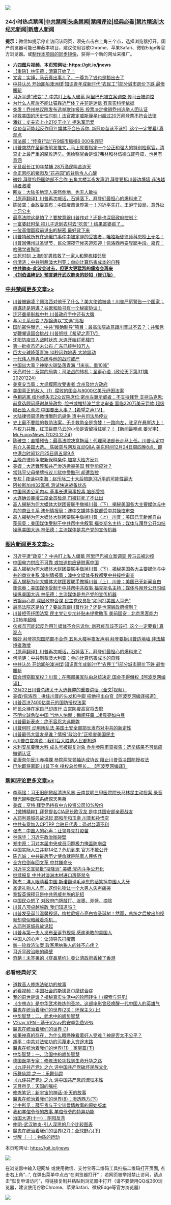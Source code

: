 ![](https://raw.githubusercontent.com/fqnews/bnews/master/64photo/fqnews-qr.jpg)

<div id="tt">
<h3>24小时热点禁闻|<a href="#%E4%B8%AD%E5%85%B1%E7%A6%81%E9%97%BB%E6%9B%B4%E5%A4%9A%E6%96%87%E7%AB%A0">中共禁闻</a>|<a href="#%E5%9B%BE%E7%89%87%E6%96%B0%E9%97%BB%E6%9B%B4%E5%A4%9A%E6%96%87%E7%AB%A0">头条禁闻</a>|<a href="#%E6%96%B0%E9%97%BB%E8%AF%84%E8%AE%BA%E6%9B%B4%E5%A4%9A%E6%96%87%E7%AB%A0">禁闻评论|<a href="#%E5%BF%85%E7%9C%8B%E7%BB%8F%E5%85%B8%E5%A5%BD%E6%96%87">经典必看|<a href="/video.md#%E7%A6%81%E7%89%87%E7%B2%BE%E9%80%89">禁片精选</a>|<a href="https://github.com/fqnews/djy/blob/master/gb/nf1351518.md#1">大纪元新闻</a>|<a href="https://github.com/fqnews/ntdtv/blob/master/gb/prog204.md#1">新唐人新闻</a></h3>
<div><b>提示：</b>微信如提示停止访问该网页，须先点击右上角三个点，选择浏览器打开。国产浏览器可能已屏蔽本项目，建议使用谷歌Chrome、苹果Safari、微软Edge等官方浏览器。或<a href="https://github.com/fqnews/bnews/blob/master/%E5%88%B6%E4%BD%9Cgit%E7%A6%81%E9%97%BB%E9%95%9C%E5%83%8F.md">制作本项目的同步镜像</a>，获得一个新的网址来推广。</div>
<ul>
<li><b><a href="http://d1.bdrive.tk/64.mp4" target="_blank">六四图片视频</a>，本页短网址: https://git.io/jnews</b></li>
<li><a href="/bannedvideo/20201224/1454088.md">【重磅】林伍德：清算开始了！</a></li>
<li><a href="/bannedvideo/20201224/1454114.md">文睿：实锤，马云真出事儿了，一尊为了钱也是豁出去了</a></li>
<li><a href="/topimagenews/20201224/1454045.md">中共认怂 开始卸船澳洲煤|知识青年成新时代“农民工”|部分城市房价下跌 最惨腰斩</a></li>
<li><a href="/topimagenews/20201225/1454521.md">习近平遭“政变”？ 中共盯上私人储蓄 阿里巴巴被立案调查 传马云被边控</a></li>
<li><a href="/funmedia/20201224/1454201.md">为什么人死后不能让猫靠近尸体？并非是迷信 有真实科学依据</a></li>
<li><a href="/cnnews/20201225/1454402.md">突发！乔州参议院发布选举欺诈报告 投票决定撤销乔州选举人团认证</a></li>
<li><a href="/cnnews/20201224/1454354.md">拯救美国的历史性时刻！法官裁定威斯康星州超过20万拜登票不符合法律</a></li>
<li><a href="/lifebaike/20201224/1454265.md">潘虹：丈夫恋上小21岁王小丫 拒朱军示爱</a></li>
<li><a href="/comments/20201224/1454267.md">😲疫苗可能起反作用?! 媒体不会告诉你: 新冠疫苗该不该打, 这个一定要看! 真观点</a></li>
<li><a href="/cnnews/20201225/1454473.md">司法部：“传奇行动”在9城市抓捕6 000多罪犯</a></li>
<li><a href="/bannedvideo/20201224/1454299.md">川普突然在圣诞夜前发推文，马上就要指定一个公正和强大的特别检察官，清查史上最严重的腐败选举。但检察官会是谁?弗林和林伍德立即呼应，也另有意涵</a></li>
<li><a href="/cbnews/20201224/1454159.md">元旦起长江10年禁捕 28万渔民叫苦连天</a></li>
<li><a href="/worldnews/20201224/1454202.md">金正恩吃的猪肉及“花卉园”的背后令人心酸</a></li>
<li><a href="/topimagenews/20201224/1454264.md">微妙 拜登抱怨国防部不合作 五角大楼半夜发声明 拜登要拆川普边境墙 非法越境者激增</a></li>
<li><a href="/bannedvideo/20201224/1454075.md">网友：大陆多地现人突然倒地，也无人敢扶</a></li>
<li><a href="/comments/20201224/1454095.md">【原声翻译】川普再次喊话，石锤落下，拜登们最担心的爆料来了</a></li>
<li><a href="/cbnews/20201224/1454286.md">陈破空：金政委宣布：中国疫苗世界第一！习近平先打。王沪宁设局，意外扯上习公主</a></li>
<li><a href="/topimagenews/20201224/1454350.md">最高法院这是怕了？要故意跟川普作对？还是也深层政府控制？</a></li>
<li><a href="/funmedia/20201224/1454160.md">一富婆赶时髦 把儿子送到农村去“吃苦”！结果富婆疯了…</a></li>
<li><a href="/funmedia/20201224/1454162.md">一位高僧圆寂前说出的秘密 最好背下来</a></li>
<li><a href="/bannedvideo/20201225/1454432.md">川普特赦所有在通俄门事件中被定罪的受害者，唯独叛徒律师科恩榜上无名！川普回佛州过圣诞节，民众深夜守候夹道欢迎！佩洛西再耍卑鄙手段。嘉宾：哈佛学者陶瑞</a></li>
<li><a href="/cnnews/20201225/1454467.md">生死时刻 上海9岁男孩救了一家人和整栋楼邻居</a></li>
<li><a href="/topimagenews/20201224/1454092.md">何清涟：中共制裁澳大利亚：单向计算伤害成本的自残</a></li>
<li><b><a href="/comments/20200211/1275071.md" target="_blank">中共肺炎-此波会过去，但更大更猛烈的瘟疫会再来</a></b></li>
<li><b><a href="/comments/20200207/1272816.md" target="_blank">《刘伯温碑记》预言避开武汉肺炎的妙招（修订版）</a></b></li>
</ul>
</div>

<div class="catlist">
<h3><a href="/cbnews/" target="_blank">中共禁闻</a><span><a href="/cbnews/" target="_blank" rel="nofollow">更多文章>></a></span></h3>
<ul>
<li><a href="/cbnews/20201225/1454742.md" target="_blank">川普被霸凌？佩洛西对他干了什么？美大使馆被袭！川普严厉警告一个国家；串谋还是阴谋？谷歌和脸书有一个秘密协议！</a></li>
<li><a href="/cbnews/20201225/1454721.md" target="_blank">连环重拳制裁中共 川普政府手中还有大牌</a></li>
<li><a href="/cbnews/20201225/1454714.md" target="_blank">与习关系没变？胡锦涛以“文选”亮相</a></li>
<li><a href="/cbnews/20201225/1454681.md" target="_blank">国防密件曝光：中共“精确制导”项目；最高法院故意跟川普过不去？；共和党党鞭嘲讽国会挑战 川普怒批【希望之声TV】</a></li>
<li><a href="/cbnews/20201225/1454623.md" target="_blank">沈阳防疫进入战时状态 大连开始钉死楼门</a></li>
<li><a href="/cbnews/20201225/1454625.md" target="_blank">第一批疫苗还未公布 广东已接种18万人</a></li>
<li><a href="/cbnews/20201225/1454626.md" target="_blank">巨大火球降落青海 10秒闪炸地表 大地震动</a></li>
<li><a href="/cbnews/20201225/1454628.md" target="_blank">一代伟人林肯总统与他的战时戒严</a></li>
<li><a href="/cbnews/20201225/1454660.md" target="_blank">中国出大事？神秘火球坠落青海 “1米长、重10吨”</a></li>
<li><a href="/cbnews/20201225/1454659.md" target="_blank">天亮时分：反常的局势；司法战的转机；圣诞心语（政论天下第311集 20201224）</a></li>
<li><a href="/cbnews/20201225/1454572.md" target="_blank">美资安当局：大规模网攻受害者 含州及地方政府</a></li>
<li><a href="/cbnews/20201225/1454396.md" target="_blank">美国真正的敌人（1）腐败的国会与9000亿美元纾困法案</a></li>
<li><a href="/cbnews/20201225/1454566.md" target="_blank">争相逃离 纽约或失去2众议院席位;密州左翼示威者：不支持拜登 支持马克思;前竞选顾问感谢总统赦免 ;脸书或推特波兰言论审查 面临220万美元罚款;超级陨石坠入青海 中国要出大事？【希望之声TV】</a></li>
<li><a href="/cbnews/20201225/1454564.md" target="_blank">大陆律师周泽微博曝刑讯逼供 遭中共司法局停业</a></li>
<li><a href="/cbnews/20201225/1454526.md" target="_blank">史上最不要脸的救助法案，无关救助全是贪婪！一路向左，驻足在悬崖边上！与权力共舞，红顶巨商马云的小命是否留得住呢？！【新闻最嘲点 姜光宇】Mr.FunnyNews (2020.12.24)‬</a></li>
<li><a href="/cbnews/20201225/1454520.md" target="_blank">陈破空：直播预告：最高法院决意拖延！代理司法部长走马上任。川普认定中共介入美国大选。 陈破空与网友互动Q&amp;A 美东时间12月24日周四晚8点、即中港台时间12月25日周五早9点</a></li>
<li><a href="/cbnews/20201225/1454510.md" target="_blank">孟晚舟律师争取新保释条件 加拿大检方反对</a></li>
<li><a href="/cbnews/20201225/1454509.md" target="_blank">美媒：大选舞弊和共产渗透撕裂美国 拜登能应对？</a></li>
<li><a href="/cbnews/20201225/1454508.md" target="_blank">常玮平父母举牌抗议儿狱中受酷刑 却遭监控</a></li>
<li><a href="/cbnews/20201225/1454502.md" target="_blank">专栏 | 夜话中南海：赵乐际二十大后陪跑习近平的可能性最大</a></li>
<li><a href="/cbnews/20201225/1454488.md" target="_blank">阿拉斯加州32军机 测试快速战备状态</a></li>
<li><a href="/cbnews/20201225/1454487.md" target="_blank">中国网游公司内斗 董事长遭同事投毒 脑部受损</a></li>
<li><a href="/cbnews/20201225/1454462.md" target="_blank">大连确诊暴增三度全员检测 门被钉死了不让出</a></li>
<li><a href="/comments/20201225/1454455.md" target="_blank">高人揭秘为何大媒体大财团要联手做掉川普（下） 揭秘美国各大主要媒体与中共的商业关系 澳州情报局：澳中文媒体多数都受中共操控审查</a></li>
<li><a href="/comments/20201225/1454454.md" target="_blank">高人揭秘为何大媒体大财团要联手做掉川普（上） 川普：美国已无新闻自由 蓬佩奥：美国媒体受制于中共帮中共叙事 福克斯名主持：媒体与拜登公开勾结操纵美国大选 林伍德：主流媒体是共产党的宣传机器</a></li>

</ul>
</div>
<div class="catlist">
<h3><a href="/topimagenews/" target="_blank">图片新闻</a><span><a href="/topimagenews/" target="_blank" rel="nofollow">更多文章>></a></span></h3>
<ul>
<li><a href="/topimagenews/20201225/1454521.md" target="_blank">习近平遭“政变”？ 中共盯上私人储蓄 阿里巴巴被立案调查 传马云被边控</a></li>
<li><a href="/topimagenews/20201225/1454486.md" target="_blank">中国电力供应不可靠 或加速供应链脱离中国</a></li>
<li><a href="/comments/20201225/1454455.md" target="_blank">高人揭秘为何大媒体大财团要联手做掉川普（下） 揭秘美国各大主要媒体与中共的商业关系 澳州情报局：澳中文媒体多数都受中共操控审查</a></li>
<li><a href="/comments/20201225/1454454.md" target="_blank">高人揭秘为何大媒体大财团要联手做掉川普（上） 川普：美国已无新闻自由 蓬佩奥：美国媒体受制于中共帮中共叙事 福克斯名主持：媒体与拜登公开勾结操纵美国大选 林伍德：主流媒体是共产党的宣传机器</a></li>
<li><a href="/topimagenews/20201225/1454420.md" target="_blank">贺锦丽心虚 深层政府合谋 民主党议员批“如同打美国人耳光”</a></li>
<li><a href="/topimagenews/20201224/1454350.md" target="_blank">最高法院这是怕了？要故意跟川普作对？还是也深层政府控制？</a></li>
<li><a href="/topimagenews/20201224/1454290.md" target="_blank">川普拒签纾困法案 民主党让步加补贴未提撤撒币 美前国安：北京黑客能力2016年超俄</a></li>
<li><a href="/comments/20201224/1454267.md" target="_blank">😲疫苗可能起反作用?! 媒体不会告诉你: 新冠疫苗该不该打, 这个一定要看! 真观点</a></li>
<li><a href="/topimagenews/20201224/1454264.md" target="_blank">微妙 拜登抱怨国防部不合作 五角大楼半夜发声明 拜登要拆川普边境墙 非法越境者激增</a></li>
<li><a href="/comments/20201224/1454095.md" target="_blank">【原声翻译】川普再次喊话，石锤落下，拜登们最担心的爆料来了</a></li>
<li><a href="/topimagenews/20201224/1454092.md" target="_blank">何清涟：中共制裁澳大利亚：单向计算伤害成本的自残</a></li>
<li><a href="/topimagenews/20201224/1454045.md" target="_blank">中共认怂 开始卸船澳洲煤|知识青年成新时代“农民工”|部分城市房价下跌 最惨腰斩</a></li>
<li><a href="/topimagenews/20201224/1454026.md" target="_blank">国会想窃取军权？川普：在哪部署军队由总统决定 国会不得僭权【阿波罗网编译】</a></li>
<li><a href="/comments/20201224/1453979.md" target="_blank">12月22日川普总统关于大选舞弊的重要讲话（全文|视频）</a></li>
<li><a href="/topimagenews/20201224/1453850.md" target="_blank">美媒/佩洛西：揪住川普的头发和手脚 把他拖出白宫【阿波罗网编译报道】</a></li>
<li><a href="/topimagenews/20201224/1453842.md" target="_blank">川普否决7400亿美元的国防授权法案</a></li>
<li><a href="/topimagenews/20201224/1453820.md" target="_blank">吁民众待在家自己却旅行 白宫防疫高官将去职</a></li>
<li><a href="/topimagenews/20201224/1453772.md" target="_blank">不明火球急坠中国 当地人怕爆：瞬间狂震…凌晨亮如白昼</a></li>
<li><a href="/topimagenews/20201224/1453628.md" target="_blank">川普最新表态：绝不容忍大选舞弊</a></li>
<li><a href="/topimagenews/20201224/1453700.md" target="_blank">川普何时 动用叛乱法 美国土安全部部长发布对中共的新定性</a></li>
<li><a href="/topimagenews/20201223/1453578.md" target="_blank">川普最伟大盟友是谁？情报“政治化”正损害美国民主</a></li>
<li><a href="/comments/20201223/1453408.md" target="_blank">🔥川普白宫演说：我们巨大胜选人民都知道</a></li>
<li><a href="/topimagenews/20201223/1453495.md" target="_blank">朱利安尼要曝大料 成头号被报复对象 乔州参院审查报告：选举结果不可信应撤销认证</a></li>
<li><a href="/topimagenews/20201223/1453440.md" target="_blank">麦康奈尔反川赤裸裸 参院两党领袖达成协议 阻止川普否决国防授权法</a></li>
<li><a href="/topimagenews/20201223/1453433.md" target="_blank">巴尔即将离职 川普下令 授权总检察长&#8230; 【阿波罗网编译】</a></li>

</ul>
</div>
<div class="catlist">
<h3><a href="/comments/" target="_blank">新闻评论</a><span><a href="/comments/" target="_blank" rel="nofollow">更多文章>></a></span></h3>
<ul>
<li><a href="/comments/20201225/1454743.md" target="_blank">李燕铭：习王旧部掀起清洗风暴 云南昆明三甲医院院长马林昆主动投案 录音曝光昆明医院系统惊天黑幕</a></li>
<li><a href="/comments/20201225/1454708.md" target="_blank">美媒：亨特·拜登仍持有中方投资公司10%股份</a></li>
<li><a href="/comments/20201225/1454695.md" target="_blank">【微博精粹】拜登提名CIA局长欧汉龙 是中共国安部亲密战友</a></li>
<li><a href="/comments/20201225/1454645.md" target="_blank">从耶利哥城典故说起 耶和华和玉帝 川普和孙悟空</a></li>
<li><a href="/comments/20201225/1454640.md" target="_blank">中共有意加入CPTPP 台驻日代表：恐对台湾不利</a></li>
<li><a href="/comments/20201225/1454638.md" target="_blank">张杰：中国人的心声：让领导先打疫苗</a></li>
<li><a href="/comments/20201225/1454637.md" target="_blank">林保华：习近平政治账碰壁</a></li>
<li><a href="/comments/20201225/1454636.md" target="_blank">郑中原：习对本届中央成员问题极力掩盖防崩盘</a></li>
<li><a href="/comments/20201225/1454635.md" target="_blank">中国实际人口并非14亿？危机到来 官方不敢公开</a></li>
<li><a href="/comments/20201225/1454634.md" target="_blank">陈光诚：中共最后历史使命就是陪着人民练兵</a></li>
<li><a href="/comments/20201225/1454629.md" target="_blank">全方位倒车回文革 中共嫌命长</a></li>
<li><a href="/comments/20201225/1454616.md" target="_blank">习近平文宣猛批“投降派” 美媒:党内斗争公开化</a></li>
<li><a href="/comments/20201225/1454615.md" target="_blank">继续报复 中共对澳洲木材进口再祭禁令</a></li>
<li><a href="/comments/20201225/1454611.md" target="_blank">陶杰：洋人眼睛看中国 斯诺翻译毛泽东的话笑掉中国人大牙</a></li>
<li><a href="/comments/20201225/1454598.md" target="_blank">圣诞礼物人人有，这份礼物让一个大男人失声痛哭</a></li>
<li><a href="/comments/20201225/1454590.md" target="_blank">黎智英保释只是中共恩威并施的花招</a></li>
<li><a href="/comments/20201225/1454580.md" target="_blank">中国民众怒了 对政府门牌敲打、泼墨、斧劈、摘除</a></li>
<li><a href="/comments/20201225/1454417.md" target="_blank">川普八项卓越施政 我们知道吗？</a></li>
<li><a href="/comments/20201225/1454416.md" target="_blank">川普发圣诞节温馨视频，梅拉尼娅点亮白宫圣诞树！然而，总统之后放出的视频却貌似暗藏着杀机…</a></li>
<li><a href="/comments/20201225/1454571.md" target="_blank">从耶利哥城典故说起</a></li>
<li><a href="/comments/20201225/1454565.md" target="_blank">川普与第一夫人发布圣诞节视频 感谢勇敢的美国人</a></li>
<li><a href="/comments/20201225/1454558.md" target="_blank">中国人的心声：让领导先打疫苗</a></li>
<li><a href="/comments/20201225/1454557.md" target="_blank">新一轮救济法案 政客用纳税人的钱不心疼？</a></li>
<li><a href="/comments/20201225/1454534.md" target="_blank">习近平政治帐的碰壁</a></li>
<li><a href="/comments/20201225/1454529.md" target="_blank">奇葩！未签署的《穿鼻草约》竟让清政府丢掉了香港</a></li>

</ul>
</div>

<div class="catlist">
<h3>必看经典好文</h3>
<ul>
<li><a href="/comments/20200805/1375080.md" target="_blank">道教高人修炼法轮功的故事</a></li>
<li><a href="/comments/20200806/1375443.md" target="_blank">必看视频：中国社会的斯德哥尔摩综合症</a></li>
<li><a href="/comments/20200715/1359453.md" target="_blank">我的前世是谁？揭秘真实生活中的轮回转生！(探索与洞见)</a></li>
<li><a href="/comments/20201013/1412612.md" target="_blank">《少林寺》是中华武术修炼的圣地，这部电影曾经唤醒一代中国人的英雄气</a></li>
<li><a href="/ssgc/20180904/993719.md" target="_blank">魔鬼在统治着我们的世界(23)：环保主义(上)</a></li>
<li><a href="/comments/20200605/783249.md" target="_blank">中华智慧：二、武术中的顺势智慧</a></li>
<li><a href="/comments/20200112/1257608.md" target="_blank">V2ray VPN &#8211; 基于V2ray的安卓免费VPN</a></li>
<li><a href="/topimagenews/20180519/944624.md" target="_blank">魔鬼在统治着我们的世界 (1)</a></li>
<li><a href="/comments/20200623/1346844.md" target="_blank">如果神真的存在，为什么眼睁睁看着好人受难？神是否太不公平？</a></li>
<li><a href="/cbnews/20200720/1363328.md" target="_blank">胡平：中共对法轮功的污蔑走入穷途末路</a></li>
<li><a href="/topimagenews/20180530/950691.md" target="_blank">魔鬼在统治着我们的世界(11)：家庭篇(下)</a></li>
<li><a href="/comments/20200605/1340202.md" target="_blank">中华智慧：一、治国中的顺势智慧</a></li>
<li><a href="/comments/20200607/783186.md" target="_blank">德国医学专家：修炼法轮功找到生命升华之路</a></li>
<li><a href="/bookonline/20131116/201050.md" target="_blank">《九评共产党》之六 评中国共产党破坏民族文化</a></li>
<li><a href="/tculture/20170710/789533.md" target="_blank">乐舞仙踪 之一：乐舞仙踪</a></li>
<li><a href="/bookonline/20131116/201045.md" target="_blank">《九评共产党》之九 评中国共产党的流氓本性</a></li>
<li><a href="/tculture/20180919/1000196.md" target="_blank">天目所见：天国的嘱托</a></li>
<li><a href="/comments/20190418/1115565.md" target="_blank">修炼笔记：新宇宙的神话-补天的故事</a></li>
<li><a href="/topimagenews/20180527/948714.md" target="_blank">魔鬼在统治着我们的世界(8)：渗透西方(下)</a></li>
<li><a href="/comments/20200616/1345658.md" target="_blank">定中所见：薛平贵与王宝钏爱情故事的原始版本</a></li>
<li><a href="/tculture/20200917/1398046.md" target="_blank">我和羊倌爷爷的故事 羊倌爷爷的特异功能</a></li>
<li><a href="/cbnews/20180317/915893.md" target="_blank">治国大道(十一)：阴阳反背</a></li>
<li><a href="/comments/20200620/1347687.md" target="_blank">仲明-武汉肺炎-引人深思的几个比较图表</a></li>
<li><a href="/comments/20181224/1052333.md" target="_blank">魔鬼在统治着我们的世界(27)：全球野心(下)</a></li>
<li><a href="/comments/20200810/1377609.md" target="_blank">觉醒（一）：物质的运动</a></li>

</ul>
</div>

本页短网址: https://git.io/jnews

![](https://raw.githubusercontent.com/fqnews/bnews/master/64photo/fqnews-qr.jpg)

在浏览器中输入短网址 或使用微信、支付宝等二维码工具扫描二维码打开页面, 点击右上角"...", 在弹出菜单中点击“在浏览器打开”； 若网页被举报禁止访问，请点击“恢复申请访问”，将链接复制并粘贴到浏览器中打开（请不要使用QQ或360浏览器，建议使用谷歌Chrome、苹果Safari、微软Edge等官方浏览器）

![](https://raw.githubusercontent.com/fqnews/bnews/master/64photo/wx.jpg)